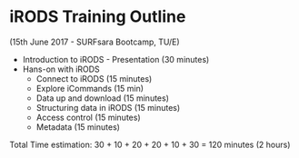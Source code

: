 # iRODS Training Outline 
(15th June 2017 - SURFsara Bootcamp, TU/E)


- Introduction to iRODS - Presentation  (30 minutes)
- Hans-on with iRODS 
	- Connect to iRODS (15 minutes)
	- Explore iCommands (15 min)
	- Data up and download (15 minutes)
	- Structuring data in iRODS (15 minutes)
	- Access control (15 minutes)
	- Metadata (15 minutes)


	
Total Time estimation:
30 + 10 + 20 + 20 + 10 + 30 = 120 minutes (2 hours)


